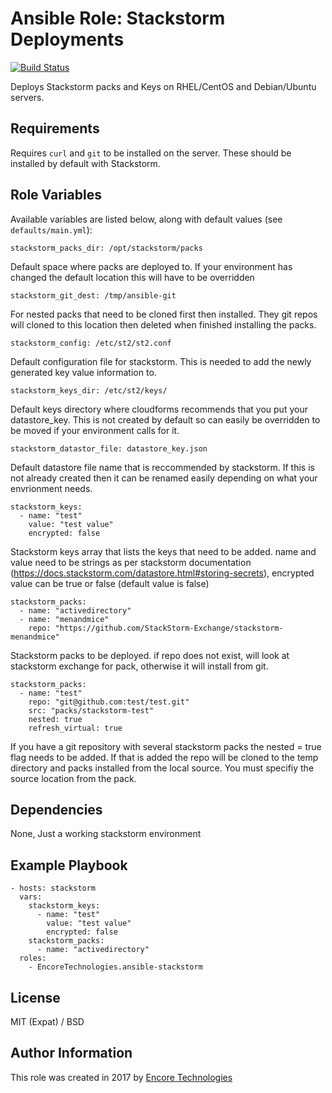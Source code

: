 # Ansible Role: Stackstorm Deployments

[![Build Status](https://travis-ci.org/EncoreTechnologies/ansible-stackstorm.svg?branch=master)](https://travis-ci.org/EncoreTechnologies/ansible-stackstorm)

Deploys Stackstorm packs and Keys on RHEL/CentOS and Debian/Ubuntu servers.

## Requirements

Requires `curl` and `git` to be installed on the server. These should be installed by default with Stackstorm.

## Role Variables

Available variables are listed below, along with default values (see `defaults/main.yml`):

    stackstorm_packs_dir: /opt/stackstorm/packs

Default space where packs are deployed to. If your environment has changed the default location this will have to be overridden

    stackstorm_git_dest: /tmp/ansible-git

For nested packs that need to be cloned first then installed. They git repos will cloned to this location then deleted when finished installing the packs.

    stackstorm_config: /etc/st2/st2.conf

Default configuration file for stackstorm. This is needed to add the newly generated key value information to.

    stackstorm_keys_dir: /etc/st2/keys/

Default keys directory where cloudforms recommends that you put your datastore_key. This is not created by default so can easily be overridden to be moved if your environment calls for it.

    stackstorm_datastor_file: datastore_key.json

Default datastore file name that is reccommended by stackstorm. If this is not already created then it can be renamed easily depending on what your envrionment needs.

    stackstorm_keys:
      - name: "test"
        value: "test value"
        encrypted: false

Stackstorm keys array that lists the keys that need to be added. name and value need to be strings as per stackstorm documentation (https://docs.stackstorm.com/datastore.html#storing-secrets), encrypted value can be true or false (default value is false)

    stackstorm_packs:
      - name: "activedirectory"
      - name: "menandmice"
        repo: "https://github.com/StackStorm-Exchange/stackstorm-menandmice"

Stackstorm packs to be deployed. if repo does not exist, will look at stackstorm exchange for pack, otherwise it will install from git.

    stackstorm_packs:
      - name: "test"
        repo: "git@github.com:test/test.git"
        src: "packs/stackstorm-test"
        nested: true
        refresh_virtual: true

If you have a git repository with several stackstorm packs the nested = true flag needs to be added. If that is added the repo will be cloned to the temp directory and packs installed from the local source. You must specifiy the source location from the pack.

## Dependencies

  None, Just a working stackstorm environment

## Example Playbook

    - hosts: stackstorm
      vars:
        stackstorm_keys:
          - name: "test"
            value: "test value"
            encrypted: false
        stackstorm_packs:
          - name: "activedirectory"
      roles:
        - EncoreTechnologies.ansible-stackstorm

## License

MIT (Expat) / BSD

## Author Information

This role was created in 2017 by [Encore Technologies](https://github.com/EncoreTechnologies)
